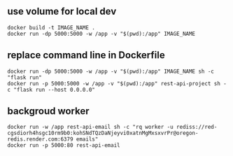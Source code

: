 ## use volume for local dev

```
docker build -t IMAGE_NAME .
docker run -dp 5000:5000 -w /app -v "$(pwd):/app" IMAGE_NAME
```

## replace command line in Dockerfile
```
docker run -dp 5000:5000 -w /app -v "$(pwd):/app" IMAGE_NAME sh -c "flask run"
docker run -p 5000:5000 -w /app -v "$(pwd):/app" rest-api-project sh -c "flask run --host 0.0.0.0"
```

## backgroud worker
```
docker run -w /app rest-api-email sh -c "rq worker -u rediss://red-cgsdiorh4hsgc10rm9b0:kohSNdTQzDaNjeyvi0xatnMgMxsxvrPr@oregon-redis.render.com:6379 emails"
docker run -p 5000:80 rest-api-email
```